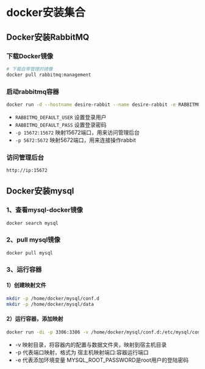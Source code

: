 # docker安装集合
## Docker安装RabbitMQ

### 下载Docker镜像

```bash
# 下载自带管理的镜像
docker pull rabbitmq:management
```

### 启动rabbitmq容器

```bash
docker run -d --hostname desire-rabbit --name desire-rabbit -e RABBITMQ_DEFAULT_USER=user -e RABBITMQ_DEFAULT_PASS=password -p 15672:15672 -p 5672:5672 rabbitmq:management
```

- `RABBITMQ_DEFAULT_USER` 设置登录用户
- `RABBITMQ_DEFAULT_PASS` 设置登录密码
- `-p 15672:15672` 映射15672端口，用来访问管理后台
- `-p 5672:5672` 映射5672端口，用来连接操作rabbit

### 访问管理后台

```bash
http://ip:15672
```

## Docker安装mysql

### 1、查看mysql-docker镜像
```bash
docker search mysql
```
### 2、pull mysql镜像
```bah
docker pull mysql
```
### 3、运行容器
#### 1）创建映射文件
```bash
mkdir -p /home/docker/mysql/conf.d
mkdir -p /home/docker/mysql/data
```
#### 2）运行容器，添加映射
```bash
docker run -di -p 3306:3306 -v /home/docker/mysql/conf.d:/etc/mysql/conf.d -v /home/docker/mysql/data:/var/lib/mysql -e MYSQL_ROOT_PASSWORD=123456 --name mysql mysql
```
- -v 映射目录，将容器内的配置与数据文件夹，映射到宿主机目录
- -p 代表端口映射，格式为 宿主机映射端口:容器运行端口
- -e 代表添加环境变量  MYSQL_ROOT_PASSWORD是root用户的登陆密码
